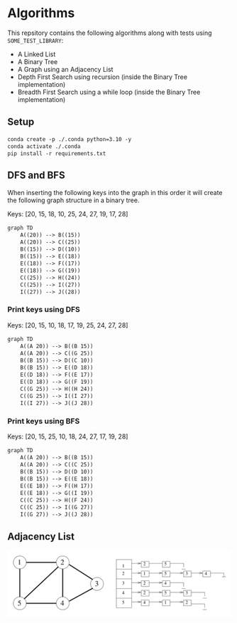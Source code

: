 # Algorithms

This repsitory contains the following algorithms along with tests using `SOME_TEST_LIBRARY`:

 - A Linked List
 - A Binary Tree
 - A Graph using an Adjacency List
 - Depth First Search using recursion (inside the Binary Tree implementation)
 - Breadth First Search using a while loop (inside the Binary Tree implementation)

## Setup

    conda create -p ./.conda python=3.10 -y
    conda activate ./.conda
    pip install -r requirements.txt

## DFS and BFS

When inserting the following keys into the graph in this order it will create the following graph structure in a binary tree.

Keys: [20, 15, 18, 10, 25, 24, 27, 19, 17, 28]

```mermaid
graph TD
    A((20)) --> B((15))
    A((20)) --> C((25))
    B((15)) --> D((10))
    B((15)) --> E((18))
    E((18)) --> F((17))
    E((18)) --> G((19))
    C((25)) --> H((24))
    C((25)) --> I((27))
    I((27)) --> J((28))
```

### Print keys using DFS
Keys: [20, 15, 10, 18, 17, 19, 25, 24, 27, 28]

```mermaid
graph TD
    A((A 20)) --> B((B 15))
    A((A 20)) --> C((G 25))
    B((B 15)) --> D((C 10))
    B((B 15)) --> E((D 18))
    E((D 18)) --> F((E 17))
    E((D 18)) --> G((F 19))
    C((G 25)) --> H((H 24))
    C((G 25)) --> I((I 27))
    I((I 27)) --> J((J 28))
```

### Print keys using BFS
Keys: [20, 15, 25, 10, 18, 24, 27, 17, 19, 28]

```mermaid
graph TD
    A((A 20)) --> B((B 15))
    A((A 20)) --> C((C 25))
    B((B 15)) --> D((D 10))
    B((B 15)) --> E((E 18))
    E((E 18)) --> F((H 17))
    E((E 18)) --> G((I 19))
    C((C 25)) --> H((F 24))
    C((C 25)) --> I((G 27))
    I((G 27)) --> J((J 28))
```

## Adjacency List

![Adjacency List Graph](adjacency_list.png)
